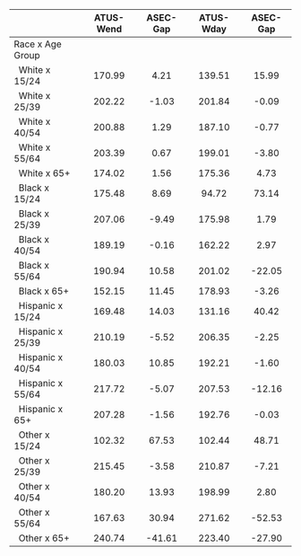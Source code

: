 
|                      |    ATUS-Wend |     ASEC-Gap |    ATUS-Wday |     ASEC-Gap |
| -------------------- | :----------: | :----------: | :----------: | :----------: |
| Race x Age Group     |              |              |              |              |
| &nbsp;&nbsp;White x 15/24 |       170.99 |         4.21 |       139.51 |        15.99 |
| &nbsp;&nbsp;White x 25/39 |       202.22 |        -1.03 |       201.84 |        -0.09 |
| &nbsp;&nbsp;White x 40/54 |       200.88 |         1.29 |       187.10 |        -0.77 |
| &nbsp;&nbsp;White x 55/64 |       203.39 |         0.67 |       199.01 |        -3.80 |
| &nbsp;&nbsp;White x 65+ |       174.02 |         1.56 |       175.36 |         4.73 |
| &nbsp;&nbsp;Black x 15/24 |       175.48 |         8.69 |        94.72 |        73.14 |
| &nbsp;&nbsp;Black x 25/39 |       207.06 |        -9.49 |       175.98 |         1.79 |
| &nbsp;&nbsp;Black x 40/54 |       189.19 |        -0.16 |       162.22 |         2.97 |
| &nbsp;&nbsp;Black x 55/64 |       190.94 |        10.58 |       201.02 |       -22.05 |
| &nbsp;&nbsp;Black x 65+ |       152.15 |        11.45 |       178.93 |        -3.26 |
| &nbsp;&nbsp;Hispanic x 15/24 |       169.48 |        14.03 |       131.16 |        40.42 |
| &nbsp;&nbsp;Hispanic x 25/39 |       210.19 |        -5.52 |       206.35 |        -2.25 |
| &nbsp;&nbsp;Hispanic x 40/54 |       180.03 |        10.85 |       192.21 |        -1.60 |
| &nbsp;&nbsp;Hispanic x 55/64 |       217.72 |        -5.07 |       207.53 |       -12.16 |
| &nbsp;&nbsp;Hispanic x 65+ |       207.28 |        -1.56 |       192.76 |        -0.03 |
| &nbsp;&nbsp;Other x 15/24 |       102.32 |        67.53 |       102.44 |        48.71 |
| &nbsp;&nbsp;Other x 25/39 |       215.45 |        -3.58 |       210.87 |        -7.21 |
| &nbsp;&nbsp;Other x 40/54 |       180.20 |        13.93 |       198.99 |         2.80 |
| &nbsp;&nbsp;Other x 55/64 |       167.63 |        30.94 |       271.62 |       -52.53 |
| &nbsp;&nbsp;Other x 65+ |       240.74 |       -41.61 |       223.40 |       -27.90 |

